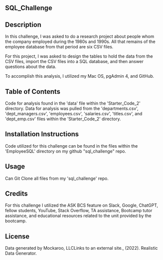 ## SQL_Challenge

## Description
In this challenge, I was asked to do a research project about people whom the company employed during the 1980s and 1990s. All that remains of the employee database from that period are six CSV files.

For this project, I was asked to design the tables to hold the data from the CSV files, import the CSV files into a SQL database, and then answer questions about the data.

To accomplish this analysis, I utilized my Mac OS, pgAdmin 4, and GitHub.

## Table of Contents
Code for analysis found in the 'data' file within the 'Starter_Code_2' directory. Data for analysis was pulled from the 'departments.csv', 'dept_managers.csv', 'employees.csv', 'salaries.csv', 'titles.csv', and 'dept_emp.csv' files within the 'Starter_Code_2' directory.

## Installation Instructions
Code utilized for this challenge can be found in the files within the 'EmployeeSQL' directory on my github "sql_challenge" repo.

## Usage
Can Git Clone all files from my 'sql_challenge' repo.

## Credits
For this challenge I utilized the ASK BCS feature on Slack, Google, ChatGPT, fellow students, YouTube, Stack Overflow, TA assistance, Bootcamp tutor assistance, and educational resources related to the unit provided by the bootcamp.

## License
Data generated by Mockaroo, LLCLinks to an external site., (2022). Realistic Data Generator.
